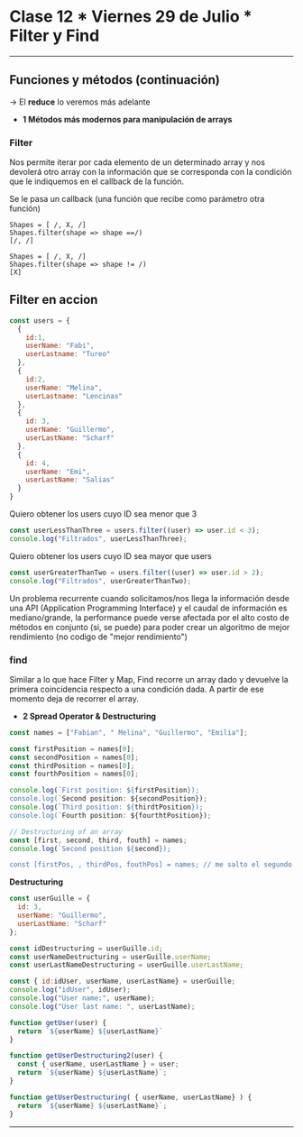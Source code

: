 # Clase 12 * Viernes 29 de Julio * Filter y Find

---

## Funciones y métodos (continuación)

-> El **reduce** lo veremos más adelante

- **1 Métodos más modernos para manipulación de arrays**

### Filter

Nos permite iterar por cada elemento de un determinado array y nos devolerá otro array con la información que se corresponda con la condición que le indiquemos en el callback de la función.

Se le pasa un callback (una función que recibe como parámetro otra función)

```
Shapes = [ /, X, /]
Shapes.filter(shape => shape ==/)
[/, /]
```

```
Shapes = [ /, X, /]
Shapes.filter(shape => shape != /)
[X]
```

## Filter en accion

```JavaScript
const users = {
  {
    id:1,
    userName: "Fabi",
    userLastname: "Tureo"
  },
  {
    id:2,
    userName: "Melina",
    userLastname: "Lencinas"
  },
  {
    id: 3,
    userName: "Guillermo",
    userLastName: "Scharf"
  }.
  {
    id: 4,
    userName: "Emi",
    userLastName: "Salias"
  }
}
```

Quiero obtener los users cuyo ID sea menor que 3

```JavaScript
const userLessThanThree = users.filter((user) => user.id < 3);
console.log("Filtrados", userLessThanThree);
```

Quiero obtener los users cuyo ID sea mayor que users

```JavaScript
const userGreaterThanTwo = users.filter((user) => user.id > 2);
console.log("Filtrados", userGreaterThanTwo);
```

Un problema recurrente cuando solicitamos/nos llega la información desde una API (Application Programming Interface) y el caudal de información es mediano/grande, la performance puede verse afectada por el alto costo de métodos en conjunto (si, se puede) para poder crear un algoritmo de mejor rendimiento (no codigo de "mejor rendimiento")


### find

Similar a  lo que hace Filter y Map, Find recorre un array dado y devuelve la primera coincidencia respecto a una condición  dada. A partir de ese momento deja de recorrer el array.

- **2 Spread Operator & Destructuring**

```JavaScript
const names = ["Fabian", " Melina", "Guillermo", "Emilia"];

const firstPosition = names[0];
const secondPosition = names[0];
const thirdPosition = names[0];
const fourthPosition = names[0];

console.log(`First position: ${firstPosition});
console.log(`Second position: ${secondPosition});
console.log(`Third position: ${thirdtPosition});
console.log(`Fourth position: ${fourthtPosition});

// Destructuring of an array
const [first, second, third, fouth] = names;
console.log(`Second position ${second});

const [firstPos, , thirdPos, fouthPos] = names; // me salto el segundo al nombrarlo, pero lo dejo entre las ,
```

**Destructuring**

```JavaScript
const userGuille = {
  id: 3,
  userName: "Guillermo",
  userLastName: "Scharf"
};

const idDestructuring = userGuille.id;
const userNameDestructuring = userGuille.userName;
const userLastNameDestructuring = userGuille.userLastName;

const { id:idUser, userName, userLastName} = userGuille;
console.log("idUser", idUser);
console.log("User name:", userName);
console.log("User last name: ", userLastName);

function getUser(user) {
  return `${userName} ${userLastName}`
}

function getUserDestructuring2(user) {
  const { userName, userLastName } = user;
  return `${userName} ${userLastName}`;
}

function getUserDestructuring( { userName, userLastName} ) {
  return `${userName} ${userLastName}`;
}
```

---

